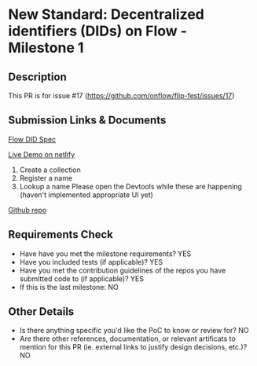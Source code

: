 # New Standard: Decentralized identifiers (DIDs) on Flow - Milestone 1

## Description

This PR is for issue #17 (https://github.com/onflow/flip-fest/issues/17)


## Submission Links & Documents

[Flow DID Spec](https://eoverse.notion.site/Flow-ID-Spec-0a3bda315a574326b354b4c67b7b39a6)

[Live Demo on netlify](https://flownames.netlify.app/godmode)
1. Create a collection
2. Register a name
3. Lookup a name
Please open the Devtools while these are happening (haven't implemented appropriate UI yet)

[Github repo](https://github.com/flokilabs/fns)

## Requirements Check

- Have have you met the milestone requirements? YES
- Have you included tests (if applicable)? YES
- Have you met the contribution guidelines of the repos you have submitted code to (if applicable)? YES
- If this is the last milestone: NO

## Other Details

- Is there anything specific you'd like the PoC to know or review for? NO
- Are there other references, documentation, or relevant artificats to mention for this PR (ie. external links to justify design decisions, etc.)? NO